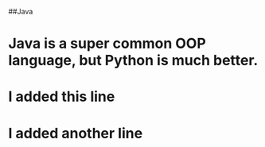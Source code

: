 ##Java



# Java is a super common OOP language, but Python is much better.

# I added this line

# I added another line